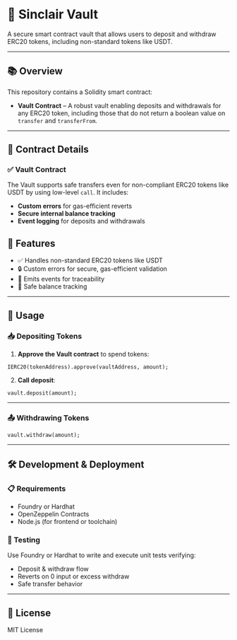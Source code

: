 # 🏦 Sinclair Vault

A secure smart contract vault that allows users to deposit and withdraw ERC20 tokens, including non-standard tokens like USDT.

---

## 📚 Overview

This repository contains a Solidity smart contract:

- **Vault Contract** – A robust vault enabling deposits and withdrawals for any ERC20 token, including those that do not return a boolean value on `transfer` and `transferFrom`.

---

## 🧾 Contract Details

### ✅ Vault Contract

The Vault supports safe transfers even for non-compliant ERC20 tokens like USDT by using low-level `call`. It includes:

- **Custom errors** for gas-efficient reverts
- **Secure internal balance tracking**
- **Event logging** for deposits and withdrawals


## 🚀 Features

- ✅ Handles non-standard ERC20 tokens like USDT
- 🔒 Custom errors for secure, gas-efficient validation
- 📢 Emits events for traceability
- 🔄 Safe balance tracking

---

## 🔧 Usage

### 📥 Depositing Tokens

1. **Approve the Vault contract** to spend tokens:

```solidity
IERC20(tokenAddress).approve(vaultAddress, amount);
```

2. **Call deposit**:

```solidity
vault.deposit(amount);
```

---

### 📤 Withdrawing Tokens

```solidity
vault.withdraw(amount);
```

---

## 🛠 Development & Deployment

### 📋 Requirements

- Foundry or Hardhat
- OpenZeppelin Contracts
- Node.js (for frontend or toolchain)

### 🧪 Testing

Use Foundry or Hardhat to write and execute unit tests verifying:

- Deposit & withdraw flow
- Reverts on 0 input or excess withdraw
- Safe transfer behavior

---

## 📄 License

MIT License
